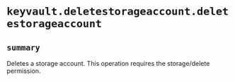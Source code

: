 # `keyvault.deletestorageaccount.deletestorageaccount`

## `summary`
Deletes a storage account. This operation requires the storage/delete permission.


